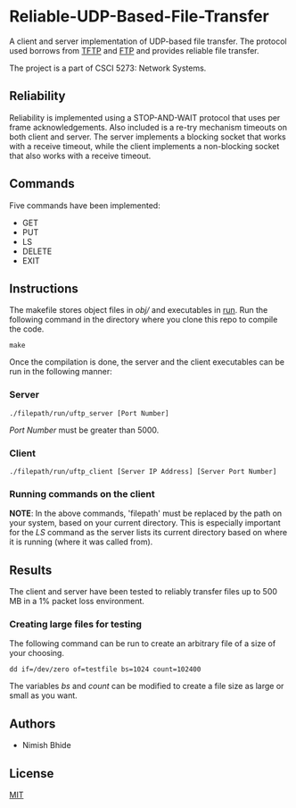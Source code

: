 # Reliable-UDP-Based-File-Transfer

A client and server implementation of UDP-based file transfer. The protocol used borrows from [TFTP](https://en.wikipedia.org/wiki/Trivial_File_Transfer_Protocol) and [FTP](https://en.wikipedia.org/wiki/File_Transfer_Protocol) and provides reliable file transfer.

The project is a part of CSCI 5273: Network Systems.

## Reliability
Reliability is implemented using a STOP-AND-WAIT protocol that uses per frame acknowledgements. Also included is a re-try mechanism timeouts on both client and server. The server implements a blocking socket that works with a receive timeout, while the client implements a non-blocking socket that also works with a receive timeout.

## Commands
Five commands have been implemented: 
* GET 
* PUT
* LS
* DELETE
* EXIT

## Instructions
The makefile stores object files in *obj/* and executables in [run](https://github.com/nimbid/Reliable-UDP-Based-File-Transfer/tree/main/run). Run the following command in the directory where you clone this repo to compile the code.
```
make
```

Once the compilation is done, the server and the client executables can be run in the following manner:

### Server
```
./filepath/run/uftp_server [Port Number] 
```
*Port Number* must be greater than 5000.

### Client
```
./filepath/run/uftp_client [Server IP Address] [Server Port Number]
```

### Running commands on the client

**NOTE**: In the above commands, 'filepath' must be replaced by the path on your system, based on your current directory. This is especially important for the *LS* command as the server lists its current directory based on where it is running (where it was called from).

## Results
The client and server have been tested to reliably transfer files up to 500 MB in a 1% packet loss environment.

### Creating large files for testing
The following command can be run to create an arbitrary file of a size of your choosing.
```
dd if=/dev/zero of=testfile bs=1024 count=102400
```
The variables *bs* and *count* can be modified to create a file size as large or small as you want.

## Authors
* Nimish Bhide

## License
[MIT](https://choosealicense.com/licenses/mit/)